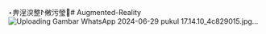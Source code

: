 ‣畁浧湥整ⵤ敒污瑩੹# Augmented-Reality
![Uploading Gambar WhatsApp 2024-06-29 pukul 17.14.10_4c829015.jpg…]()
